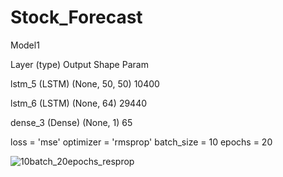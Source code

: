 # Stock_Forecast
Model1

Layer (type)                 Output Shape              Param  

lstm_5 (LSTM)                (None, 50, 50)            10400     

lstm_6 (LSTM)                (None, 64)                29440     

dense_3 (Dense)              (None, 1)                 65        

loss = 'mse'
optimizer = 'rmsprop'
batch_size = 10
epochs = 20

![10batch_20epochs_resprop](https://user-images.githubusercontent.com/45307224/59323304-181e9d80-8d15-11e9-98c6-1d26a7637bcd.jpg)

